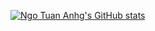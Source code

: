 [![Ngo Tuan Anhg's GitHub stats](https://github-readme-stats.vercel.app/api?username=anuraghazra)](https://github.com/Nitieii/github-readme-stats)
